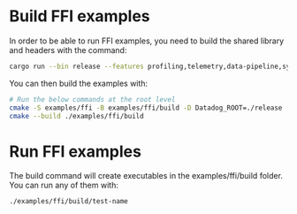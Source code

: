 
# Build FFI examples

In order to be able to run FFI examples, you need to build the shared library and headers with the command:
```bash
cargo run --bin release --features profiling,telemetry,data-pipeline,symbolizer,crashtracker,library-config,log,ddsketch --release -- --out
```

You can then build the examples with:

```bash
# Run the below commands at the root level
cmake -S examples/ffi -B examples/ffi/build -D Datadog_ROOT=./release
cmake --build ./examples/ffi/build
```

# Run FFI examples

The build command will create executables in the examples/ffi/build folder. You can run any of them with:
````
./examples/ffi/build/test-name
````
